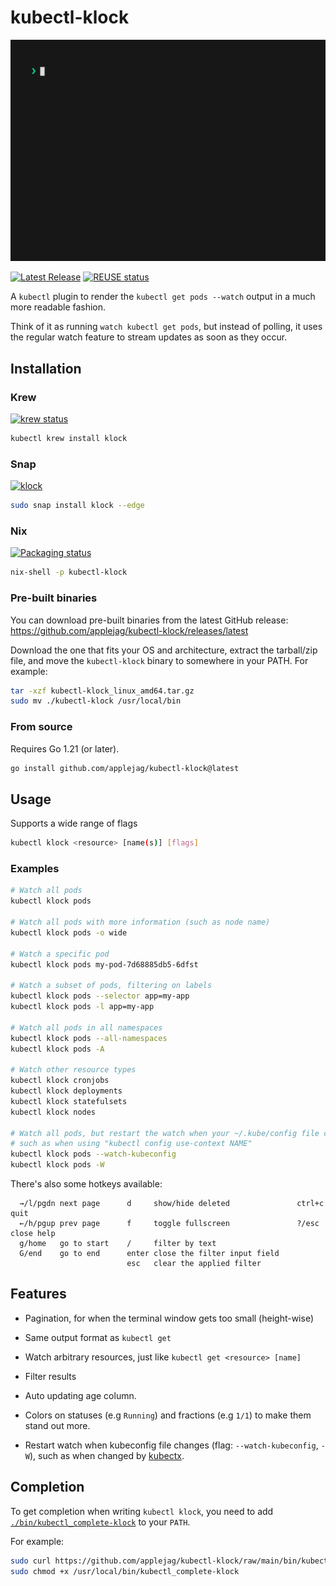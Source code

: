 <!--
SPDX-FileCopyrightText: 2023 Kalle Fagerberg

SPDX-License-Identifier: CC-BY-4.0
-->

# kubectl-klock

![demonstration animation](docs/demo.gif)

[![Latest Release](https://img.shields.io/github/release/applejag/kubectl-klock.svg)](https://github.com/applejag/kubectl-klock/releases)
[![REUSE status](https://api.reuse.software/badge/github.com/applejag/kubectl-klock)](https://api.reuse.software/info/github.com/applejag/kubectl-klock)

A `kubectl` plugin to render the `kubectl get pods --watch` output in a
much more readable fashion.

Think of it as running `watch kubectl get pods`, but instead of polling,
it uses the regular watch feature to stream updates as soon as they occur.

## Installation

### Krew

[![krew status](https://img.shields.io/badge/dynamic/yaml?url=https%3A%2F%2Fgithub.com%2Fkubernetes-sigs%2Fkrew-index%2Fraw%2Fmaster%2Fplugins%2Fklock.yaml&query=spec.version&logo=data%3Aimage%2Fpng%3Bbase64%2CiVBORw0KGgoAAAANSUhEUgAAABAAAAAQCAMAAAAoLQ9TAAACPVBMVEVHcEwRR3sHR4B6ruEEP3UkW48QRnssZp1Vir4TToQlW5AYV5A1cqoEP3ZXjMD%2F%2F%2F8TToUtZ50HSIEKT4uCncErdbIYaa0hY50tWHwGUY93te0FLk0onfcFL08Rab8SkO8tV3oMl%2F4fnv4hXaIqov8Qa8IjW5wDK0wDL1MPju45qP7%2F9%2F9Pr%2F0SXpwXY6Fck8dTl9Ignv0Qmf8ETosJQnk0fLkkb60RWJIPk%2FYsWX4TQmYRRG1Wo%2BRctv8lVXwHZKkEM1dWh7T4%2F%2F8KVJIxZZgFN2sgaqdYmdIIUY4Pcc4xcqooh9QdYLAFOWwEe9YUlfcqXZErX5IAQXoAK0sASogARoEATo4AKUkARoIAOnEAM2YAUpMAKEcAKEYAJkQAQHkALE0ANGcAU5YAS4gBRoIBTIkAXaYAVJgBPGwAarwAWaABLE4BMVYAUpUAgOABRHkBR4MBK04BSocBOG0BQ30BN2sBSYQANmkAetcAcccAKUgAK00AO3EBNWABiOwAPXQALlUAVpkAWZ0AKEoATZAAJ0UAZbMEkfoAK0wAYqwASYgAKkoARH8EkvoAOnAAPGsBP3cBN2wAMmQAU5gAOmYAM2cAQXsAN2wAN2AAcMMANmoAhegANFsANmAARHcANWkAg%2BQAO3AAMmUAU5oAfdkANmsAabwAOW8BSIQAQnoAZa8AMVcAOWQAgeAAVZUAMFUALU8Ai%2FIATpAAP3cAQXwAft4AcssASIUAg%2BYAb8UANGgCN20AOnMAZLQAd9LE9of%2BAAAAUnRSTlMA6fcJ%2FH7qUxbDe6w8%2BxUCwFH27QhUqYRZ9wn5Xvnt41nlm5Zm8o%2F%2B%2FvQvARTErQwXgc389T2A7NVSwesVEH31%2BxUC7Uz7hg32%2BkxzrPv92GBgoriJcQAAAQFJREFUGNNjYAABPi5GNlYOBhgQERTgjYxk4WRnBvG0tWTEhOKDQICJm4efgUFFsb2uMjc0NCIiIjRFWFyfQb6zsa0iLzM9JCQkOaTHxIVBrrm1tiwrLSksLKxownzXAAY19bi47IzU6OiwkolRUb6BDArSsTGxMTn5BcWTFiUm7vZhkJANB4KqwtKWxVt2Re3xZFDWCAaC7uryrmVbd%2B7d58%2Bg2tCREJwwp79m6tJN23b4eTNoNk2ZMW%2FVkpmTI6cv37zdw4tBqXf2go1r182d1Vc%2FbYWzmzuDjqGRhf2aDesXxodK6pk6gXxja2Np5bB6pbGuqBTcv4521uZmBmAmAERnUiB8Vh3oAAAAAElFTkSuQmCC&label=krew)](https://krew.sigs.k8s.io/plugins/)

```sh
kubectl krew install klock
```

### Snap

[![klock](https://snapcraft.io/klock/badge.svg)](https://snapcraft.io/klock)

```sh
sudo snap install klock --edge
```

### Nix

[![Packaging status](https://repology.org/badge/vertical-allrepos/kubectl-klock.svg?header=)](https://repology.org/project/kubectl-klock/versions)

```sh
nix-shell -p kubectl-klock
```

### Pre-built binaries

You can download pre-built binaries from the latest GitHub release: <https://github.com/applejag/kubectl-klock/releases/latest>

Download the one that fits your OS and architecture, extract the
tarball/zip file, and move the `kubectl-klock` binary to somewhere in your PATH.
For example:

```sh
tar -xzf kubectl-klock_linux_amd64.tar.gz
sudo mv ./kubectl-klock /usr/local/bin
```

### From source

Requires Go 1.21 (or later).

```sh
go install github.com/applejag/kubectl-klock@latest
```

## Usage

Supports a wide range of flags

```sh
kubectl klock <resource> [name(s)] [flags]
```

### Examples

```sh
# Watch all pods
kubectl klock pods

# Watch all pods with more information (such as node name)
kubectl klock pods -o wide

# Watch a specific pod
kubectl klock pods my-pod-7d68885db5-6dfst

# Watch a subset of pods, filtering on labels
kubectl klock pods --selector app=my-app
kubectl klock pods -l app=my-app

# Watch all pods in all namespaces
kubectl klock pods --all-namespaces
kubectl klock pods -A

# Watch other resource types
kubectl klock cronjobs
kubectl klock deployments
kubectl klock statefulsets
kubectl klock nodes

# Watch all pods, but restart the watch when your ~/.kube/config file changes,
# such as when using "kubectl config use-context NAME"
kubectl klock pods --watch-kubeconfig
kubectl klock pods -W
```

There's also some hotkeys available:

```text
  →/l/pgdn next page      d     show/hide deleted               ctrl+c quit
  ←/h/pgup prev page      f     toggle fullscreen               ?/esc  close help
  g/home   go to start    /     filter by text
  G/end    go to end      enter close the filter input field
                          esc   clear the applied filter
```

## Features

- Pagination, for when the terminal window gets too small (height-wise)

- Same output format as `kubectl get`

- Watch arbitrary resources, just like `kubectl get <resource> [name]`

- Filter results

- Auto updating age column.

- Colors on statuses (e.g `Running`) and fractions (e.g `1/1`) to make
  them stand out more.

- Restart watch when kubeconfig file changes (flag: `--watch-kubeconfig`, `-W`),
  such as when changed by [kubectx](https://github.com/ahmetb/kubectx).

## Completion

To get completion when writing `kubectl klock`, you need to add
[`./bin/kubectl_complete-klock`](./bin/kubectl_complete-klock)
to your `PATH`.

For example:

```sh
sudo curl https://github.com/applejag/kubectl-klock/raw/main/bin/kubectl_complete-klock -o /usr/local/bin/kubectl_complete-klock
sudo chmod +x /usr/local/bin/kubectl_complete-klock
```
